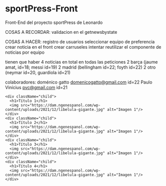 # sportPress-Front
Front-End del proyecto sportPress de Leonardo


COSAS A RECORDAR:
validacion en el getnewsbystate


COSAS A HACER:
registro de  usuarios
seleccionar equipo de preferencia
crear noticia en el front
crear carruseles
intentar reutilizar el componente de noticias por equipo


tienen que haber 4 noticias en total en todas las peticiones
2 barça (jaume amat, id=18; messi id=19)
2 madrid (bellingham id=22; foyth id=22)
2 otro (neymar id=20, guardiola  id=21)

colaboradores:
doménico gatto domenicogatto@gmail.com id=22
Paulo Vinícius pvc@gmail.com id=21

    <div className="child">
      <h1>Título 1</h1>
      <img src="https://dam.ngenespanol.com/wp-content/uploads/2021/12/libelula-gigante.jpg" alt="Imagen 1"/>
    </div>
    <div className="child">
      <h1>Título 2</h1>
      <img src="https://dam.ngenespanol.com/wp-content/uploads/2021/12/libelula-gigante.jpg" alt="Imagen 1"/>
    </div>
    <div className="child">
      <h1>Título 3</h1>
      <img src="https://dam.ngenespanol.com/wp-content/uploads/2021/12/libelula-gigante.jpg" alt="Imagen 1"/>
    </div>
    <div className="child">
      <h1>Título 4</h1>
      <img src="https://dam.ngenespanol.com/wp-content/uploads/2021/12/libelula-gigante.jpg" alt="Imagen 1"/>
    </div>